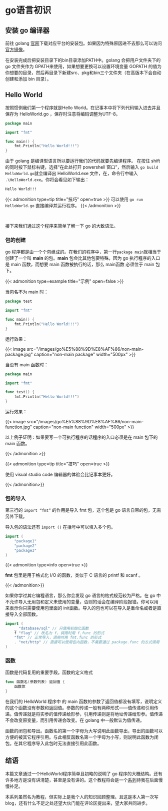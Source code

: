 # go语言初识

<!--more-->

## 安装 go 编译器

前往 golang [官网](https://golang.org/dl/)下载对应平台的安装包。如果因为特殊原因进不去那么可以访问[官方镜像](https://golang.google.cn/dl/)。

在安装完成后把安装目录下的bin目录添加PATH中。golang 会把用户文件夹下的 go 文件夹作为 GPATH来使用，如果想要更换可以设置环境变量 GOPATH 的值为你想要的目录，然后再目录下新建src、pkg和bin三个文件夹（在高版本下会自动创建和添加 bin 目录）。

## Hello World

按照惯例我们第一个程序就是Hello World。在记事本中将下列代码输入进去并且保存为 HelloWorld.go ，保存时注意将编码调整为UTF-8。

```go
package main

import "fmt"

func main() {
	fmt.Println("Hello World!!!")
}
```

由于 golang 是编译型语言所以要运行我们的代码就要先编译程序。 在按住 shift 的同时按下鼠标右键，选择“在此处打开 powershell 窗口”，然后输入 `go build HelloWorld.go`就会编译出 HelloWorld.exe 文件，在，命令行中输入 `.\HelloWorld.exe`。你将会看见如下输出：

```sh
Hello World!!!
```

{{< admonition type=tip title="技巧" open=true >}}
可以使用 `go run HelloWorld.go` 直接编译并运行程序。
{{< /admonition >}}

<br />

接下来我们通过这个程序来简单了解一下 go 的大致语法。

### 包的创建

go 程序都是由一个个包组成的。在我们的程序中，第一行`package main`就相当于创建了一个叫 **main** 的包。**main** 包会比其他包要特殊，因为 go 执行程序的入口是 main 函数，而想要 main 函数被执行的话，那么 main函数 必须位于 main 包下。

{{< admonition type=example title="示例" open=false >}}

当包名不为 main 时：

```go
package test

import "fmt"

func main() {
	fmt.Println("Hello World!!!")
}
```

运行效果：

{{< image src="/images/go%E5%88%9D%E8%AF%86/non-main-package.jpg" caption="non-main package" width="500px" >}}

当没有 main 函数时：

```go
package main

import "fmt"

func test() {
	fmt.Println("Hello World!!!")
}
```

运行效果：

{{< image src="/images/go%E5%88%9D%E8%AF%86/non-main-function.jpg" caption="non-main function" width="500px" >}}

以上例子证明：如果要写一个可执行程序的话程序的入口必须是在 main 包下的 main 函数。

{{< /admonition >}}

{{< admonition type=tip title="技巧" open=true >}}

使用 visual studio code 编辑器的体验会比记事本更好。

{{< /admonition>}}

### 包的导入

第三行的 `import “fmt”` 的作用是导入 fmt 包，这个包是 go 语言自带的包，无需另外下载。

导入包的语法还有 `import ()` 在括号中可以填入多个包。

```go
import (
	"package1"
    "package2"
    "package3"
)
```

{{< admonition type=info open=true >}}

**fmt** 包里是用于格式化 I/O 的函数，类似于 C 语言的 printf 和 scanf 。

{{< /admonition>}}

如果你学过其它编程语言，那么你会发现 go 语言的格式规范较为严格。在 go 中不允许导入无用包和定义未使用的变量，否则的话会在编译阶段报错。你可以用 `_` 来表示你只需要使用包里面的 init函数。导入的包也可以在导入是重命名或者是直接导入全部函数。

```go
import (
	_ "database/sql" // 只使用初始化函数
	f "flag" // 改名为 f，调用时用 f.func 的形式
	"fmt" // 正常导入，调用时用 fmt.func 的形式
	. "net/http" // 直接可以使用包内函数，不需要通过 package.func 的方式调用
)
```

### 函数

函数是代码复用的重要手段。函数的定义格式

```go
func 函数名(参数列表) 返回值 {
    函数体
}
```

在我们的 HelloWorld 程序中 的 main 函数的参数了返回值都没有填写，说明定义的这个函数没有参数和返回值。参数的传递一般有两种形式——值传递和引用传递。值传递就是将实参的值传递给形参，引用传递则是将地址传递给形参。值传递不会改变原变量，而引用传递会改变。在 golang 中一般默认为值传递。

函数的闭包和导出。函数名的第一个字母为大写说明此函数导出，导出的函数可以方便的被其它程序引用。与此相反函数名第一个字母为小写，则说明此函数为闭包。在其它程序导入此包时无法直接引用此函数。

## 结语

本篇文章通过一个HelloWorld程序简单且初略的说明了 go 程序的大概结构。还有许多地方是没有讲清楚，甚至是没有讲的。这个教程将会是一个[系列](http://bylcy.github.io/categories/go-tutorial/)待我在后面慢慢补足。

本系列虽然名为教程，但实际上是我个人的知识回顾整理。且这是本人第一次写blog，还有什么不足之处还望大伙门能在评论区提出来，望大家共同进步。
